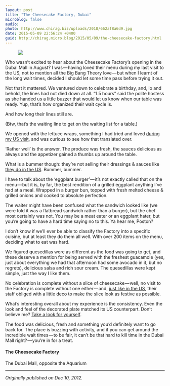 ```yaml
---
layout: post
title: "The Cheesecake Factory, Dubai"
microblog: false
audio: 
photo: http://www.chirag.biz/uploads/2018/662af8a6d9.jpg
date: 2015-05-09 22:56:24 +0400
guid: http://chirag.micro.blog/2015/05/09/the-cheesecake-factory.html
---
```

<figure>

<img src="http://www.chirag.biz/uploads/2018/662af8a6d9.jpg">
</figure><p>Who wasn’t excited to hear about the Cheesecake Factory’s opening in the Dubai Mall in August? I was — having loved their menu during my last visit to the US, not to mention all the Big Bang Theory love — but when I learnt of the long wait times, decided I should let some time pass before trying it out.</p>
<p>Not that it mattered. We ventured down to celebrate a birthday, and, lo and behold, the lines had not died down at all. “1.5 hours” said the polite hostess as she handed us a little buzzer that would let us know when our table was ready. Yup, that’s how organized their wait cycle is.</p>
<p>And how long their lines still are.</p>
<p>(Btw, that’s the waiting line to get on the waiting list for a table.)</p>
<p>We opened with the lettuce wraps, something I had tried and loved <a href="http://blog.naihar.com/710976" target="_blank">during my US visit</a>, and was curious to see how that translated over.</p>
<p>‘Rather well’ is the answer. The produce was fresh, the sauces delicious as always and the appetizer gained a thumbs up around the table.</p>
<p>What is a bummer though: they’re not selling their dressings &amp; sauces like <a href="http://blog.naihar.com/710976" target="_blank">they do in the US</a>. Bummer, bummer.</p>
<p>I have to talk about the ‘eggplant burger’ — it’s not exactly called that on the menu — but it is, by far, the best rendition of a grilled eggplant anything I’ve had at a meal. Wrapped in a burger bun, topped with fresh melted cheese &amp; grilled onions and cooked to absolute perfection.</p>
<p>The waiter might have been confused what the sandwich looked like (we were told it was a flatbread sandwich rather than a burger), but the chef most certainly was not. You may be a meat eater or an eggplant hater, but you’re going to have a hard time saying no to this. Ya hear me, Poston?</p>
<p>I don’t know if we’ll ever be able to classify the Factory into a specific cuisine, but at least they do them all well. With over 200 items on the menu, deciding what to eat was hard.</p>
<p>We figured quesedillas were as different as the food was going to get, and these deserve a mention for being served with the freshest guacamole (yes, just about everything we had that afternoon had some avocado in it, but no regrets), delicious salsa and rich sour cream. The quesedillas were kept simple, just the way I like them.</p>
<p>No celebration is complete without a slice of cheesecake — well, no visit to the Factory is complete without one either — and, <a href="http://blog.naihar.com/710976" target="_blank">just like in the US</a>, their staff obliged with a little deco to make the slice look as festive as possible.</p>
<p>What’s interesting overall about my experience is the consistency. Even the look and feel of the decorated plate matched its US counterpart. Don’t believe me? <a href="http://blog.naihar.com/710976" target="_blank">Take a look for yourself</a>.</p>
<p>The food was delicious, fresh and something you’d definitely want to go back for. The place is buzzing with activity, and if you can get around the incredible wait times — to be fair, it can’t be that hard to kill time in the Dubai Mall right? — you’re in for a treat.</p>
<h4>The Cheesecake Factory</h4>
<p>The Dubai Mall, opposite the Aquarium</p>
<hr>
<p><em>Originally published on Dec 10, 2012.</em></p>
